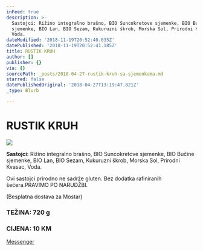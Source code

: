 ```yaml
---
inFeed: true
description: >-
  Sastojci: Rižino integralno brašno, BIO Suncokretove sjemenke, BIO Bučine
  sjemenke, BIO Lan, BIO Sezam, Kukuruzni škrob, Morska Sol, Prirodni Kvasac,
  Voda.
dateModified: '2018-11-19T20:52:40.035Z'
datePublished: '2018-11-19T20:52:41.185Z'
title: RUSTIK KRUH
author: []
publisher: {}
via: {}
sourcePath: _posts/2018-04-27-rustik-kruh-sa-sjemenkama.md
starred: false
datePublishedOriginal: '2018-04-27T13:19:47.821Z'
_type: Blurb

---
```

# RUSTIK KRUH
![](https://the-grid-user-content.s3-us-west-2.amazonaws.com/c1cee293-d1fc-4fcc-a878-45bf16c11401.jpg)

**Sastojci:** Rižino integralno brašno, BIO Suncokretove sjemenke, BIO Bučine sjemenke, BIO Lan, BIO Sezam, Kukuruzni škrob, Morska Sol, Prirodni Kvasac, Voda.

Ovi sastojci prirodno ne sadrže gluten. Bez dodatka rafiniranih šećera.PRAVIMO PO NARUDŽBI.

(Besplatna dostava za Mostar)

### TEŽINA: 720 g

### CIJENA: 10 KM
[Messenger][0]

[0]: https://www.messenger.com/t/greenday.kolaci.peciva